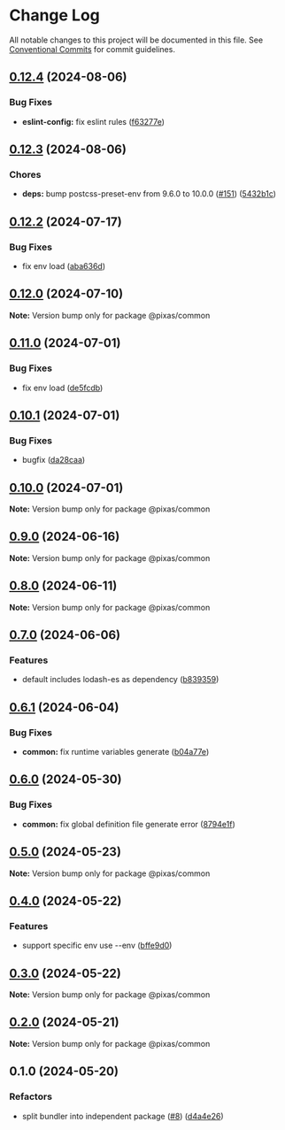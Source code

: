 # Change Log

All notable changes to this project will be documented in this file.
See [Conventional Commits](https://conventionalcommits.org) for commit guidelines.

## [0.12.4](https://github.com/kagawagao/pixas/compare/v0.12.3...v0.12.4) (2024-08-06)

### Bug Fixes

- **eslint-config:** fix eslint rules ([f63277e](https://github.com/kagawagao/pixas/commit/f63277e47fba86a01a9d0634bab1ebfc081d73c9))

## [0.12.3](https://github.com/kagawagao/pixas/compare/v0.12.2...v0.12.3) (2024-08-06)

### Chores

- **deps:** bump postcss-preset-env from 9.6.0 to 10.0.0 ([#151](https://github.com/kagawagao/pixas/issues/151)) ([5432b1c](https://github.com/kagawagao/pixas/commit/5432b1c666232a867445e525cc4b6d97d1df6a11))

## [0.12.2](https://github.com/kagawagao/pixas/compare/v0.12.1...v0.12.2) (2024-07-17)

### Bug Fixes

- fix env load ([aba636d](https://github.com/kagawagao/pixas/commit/aba636da525803cb9f138d7d3a8861b11b75b5c3))

## [0.12.0](https://github.com/kagawagao/pixas/compare/v0.11.0...v0.12.0) (2024-07-10)

**Note:** Version bump only for package @pixas/common

## [0.11.0](https://github.com/kagawagao/pixas/compare/v0.10.1...v0.11.0) (2024-07-01)

### Bug Fixes

- fix env load ([de5fcdb](https://github.com/kagawagao/pixas/commit/de5fcdbfdc9f5dbbd17839d8ac8de01d39e84138))

## [0.10.1](https://github.com/kagawagao/pixas/compare/v0.10.0...v0.10.1) (2024-07-01)

### Bug Fixes

- bugfix ([da28caa](https://github.com/kagawagao/pixas/commit/da28caa55818af52fc3edfd8c5e3ac87670805ca))

## [0.10.0](https://github.com/kagawagao/pixas/compare/v0.9.1...v0.10.0) (2024-07-01)

**Note:** Version bump only for package @pixas/common

## [0.9.0](https://github.com/kagawagao/pixas/compare/v0.8.1...v0.9.0) (2024-06-16)

**Note:** Version bump only for package @pixas/common

## [0.8.0](https://github.com/kagawagao/pixas/compare/v0.7.3...v0.8.0) (2024-06-11)

**Note:** Version bump only for package @pixas/common

## [0.7.0](https://github.com/kagawagao/pixas/compare/v0.6.4...v0.7.0) (2024-06-06)

### Features

- default includes lodash-es as dependency ([b839359](https://github.com/kagawagao/pixas/commit/b839359d43f4fa03cecb188368932428e1d9dfe8))

## [0.6.1](https://github.com/kagawagao/pixas/compare/v0.6.0...v0.6.1) (2024-06-04)

### Bug Fixes

- **common:** fix runtime variables generate ([b04a77e](https://github.com/kagawagao/pixas/commit/b04a77e10279a782e5f0bdde742bfec49bf89328))

## [0.6.0](https://github.com/kagawagao/pixas/compare/v0.5.0...v0.6.0) (2024-05-30)

### Bug Fixes

- **common:** fix global definition file generate error ([8794e1f](https://github.com/kagawagao/pixas/commit/8794e1f6182de4fcdf21dada394de5a1c38d38e8))

## [0.5.0](https://github.com/kagawagao/pixas/compare/v0.4.1...v0.5.0) (2024-05-23)

**Note:** Version bump only for package @pixas/common

## [0.4.0](https://github.com/kagawagao/pixas/compare/v0.3.0...v0.4.0) (2024-05-22)

### Features

- support specific env use --env ([bffe9d0](https://github.com/kagawagao/pixas/commit/bffe9d0b7675b12d4ee832c2c2595e6508ff9d67))

## [0.3.0](https://github.com/kagawagao/pixas/compare/v0.2.1...v0.3.0) (2024-05-22)

**Note:** Version bump only for package @pixas/common

## [0.2.0](https://github.com/kagawagao/pixas/compare/v0.1.2...v0.2.0) (2024-05-21)

**Note:** Version bump only for package @pixas/common

## 0.1.0 (2024-05-20)

### Refactors

- split bundler into independent package ([#8](https://github.com/kagawagao/pixas/issues/8)) ([d4a4e26](https://github.com/kagawagao/pixas/commit/d4a4e267d0dc96799df3d4ff90871ae52d5d3fc6))
